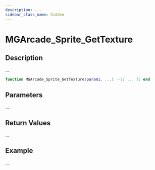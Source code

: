 ```yaml
---
description: ...
sidebar_class_name: hidden
---
```


# MGArcade_Sprite_GetTexture

## Description

...

```lua
function MGArcade_Sprite_GetTexture(param1, ...) --[[ ... ]] end
```

## Parameters

...

## Return Values

...

## Example

...

